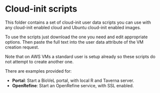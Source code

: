 # Cloud-init scripts

This folder contains a set of cloud-init user data scripts you can use with
any cloud-init enabled cloud and Ubuntu cloud-init enabled images.

To use the scripts just download the one you need and edit appropriate
options. Then paste the full text into the user data attribute of the VM
creation request.

Note that on AWS VMs a standard user is setup already so these scripts do not
attempt to create another one.

There are examples provided for:
 - **Portal**: Start a BioVeL portal, with local R and Taverna server.
 - **OpenRefine**: Start an OpenRefine service, with SSL enabled.
